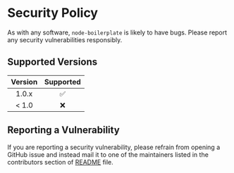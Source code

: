 # Security Policy

As with any software, `node-boilerplate` is likely to have bugs. Please report any security vulnerabilities responsibly.

## Supported Versions

| Version | Supported |
|:-------:|:---------:|
| 1.0.x   | ✅       |
| < 1.0   | ❌       |

## Reporting a Vulnerability

If you are reporting a security vulnerability, please refrain from opening a GitHub issue and instead mail it to one of the maintainers listed in the contributors section of [README](https://github.com/vinirossa/node-boilerplate/blob/main/README.md#contributors) file.
